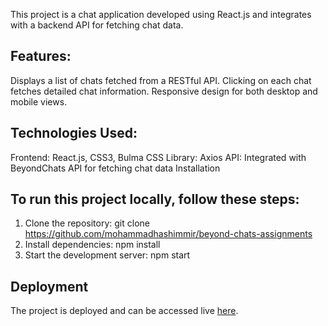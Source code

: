 This project is a chat application developed using React.js and integrates with a backend API for fetching chat data.

## Features:
Displays a list of chats fetched from a RESTful API.
Clicking on each chat fetches detailed chat information.
Responsive design for both desktop and mobile views.

## Technologies Used:
Frontend: React.js, CSS3, Bulma CSS
Library: Axios
API: Integrated with BeyondChats API for fetching chat data
Installation

## To run this project locally, follow these steps:
1. Clone the repository: git clone <https://github.com/mohammadhashimmir/beyond-chats-assignments>
2. Install dependencies: npm install
3. Start the development server: npm start

## Deployment
The project is deployed and can be accessed live [here](https://beyond-chats-hashim.netlify.app/).
